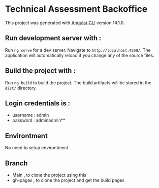 # Technical Assessment Backoffice

This project was generated with [Angular CLI](https://github.com/angular/angular-cli) version 14.1.0.

## Run development server with :
Run `ng serve` for a dev server. Navigate to `http://localhost:4200/`. The application will automatically reload if you change any of the source files.

## Build the project with :
Run `ng build` to build the project. The build artifacts will be stored in the `dist/` directory.

## Login credentials is :
- username : admin
- password : adminadmin**

## Environtment
No need to setup environtment

## Branch
- Main , to clone the project using this
- gh-pages , to clone the project and get the build pages
